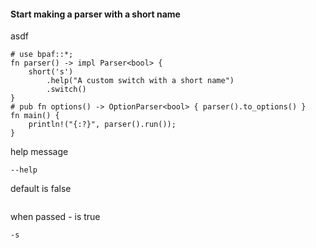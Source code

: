 #### Start making a parser with a short name


asdf

```rust,id:1
# use bpaf::*;
fn parser() -> impl Parser<bool> {
    short('s')
        .help("A custom switch with a short name")
        .switch()
}
# pub fn options() -> OptionParser<bool> { parser().to_options() }
fn main() {
    println!("{:?}", parser().run());
}
```

help message

```run,id:1
--help
```

default is false
```run,id:1

```

when passed - is true
```run,id:1
-s
```

